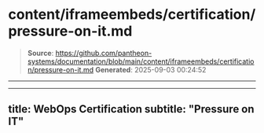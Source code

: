 # content/iframeembeds/certification/pressure-on-it.md

> **Source**: https://github.com/pantheon-systems/documentation/blob/main/content/iframeembeds/certification/pressure-on-it.md
> **Generated**: 2025-09-03 00:24:52

---

---
title: WebOps Certification
subtitle: "Pressure on IT"
---

<Partial file="certification-guide/pressure-on-it.md" />

